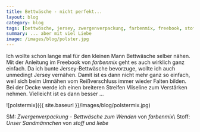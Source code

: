 ```yaml
---
title: Bettwäsche - nicht perfekt...
layout: blog
category: blog
tags: [bettwösche, jersey, zwergenverpackung, farbenmix, freebook, stoffundliebe, sandmännchen]  
summary: ... aber mit viel Liebe
image: /images/blog/polster.jpg
---
```


Ich wollte schon lange mal für den kleinen Mann Bettwäsche selber nähen. Mit der Anleitung im Freebook von *farbenmix* geht es auch wirklich ganz einfach. Da ich bunte Jersey-Bettwäsche bevorzuge, wollte ich auch unmedingt Jersey vernähen. Damit ist es dann nicht mehr ganz so einfach, weil sich beim Umnähen vom Reißverschluss immer wieder Falten bilden. Bei der Decke werde ich einen breiteren Streifen Vliseline zum Verstärken nehmen. Vielleicht ist es dann besser ...

![polstermix]({{ site.baseurl }}/images/blog/polstermix.jpg)

SM: *Zwergenverpackung - Bettwäsche zum Wenden* von *farbenmix*\\
Stoff: *Unser Sandmännchen* von *stoff und liebe*
